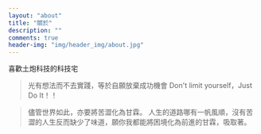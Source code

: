 ```yaml
---
layout: "about"
title: "關於"
description: ""
comments: true
header-img: "img/header_img/about.jpg"
---
```


喜歡土炮科技的科技宅

> 光有想法而不去實踐，等於自願放棄成功機會
> Don't limit yourself，Just Do It！！

>儘管世界如此，亦要將苦澀化為甘霖。
>人生的道路哪有一帆風順，沒有苦澀的人生反而缺少了味道，願你我都能將困境化為前進的甘霖，吸取著。

